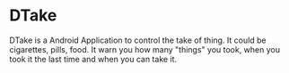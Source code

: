 # DTake

DTake is a Android Application to control the take of thing. 
It could be cigarettes, pills, food. It warn you how many "things" you
took, when you took it the last time and when you can take it.
  